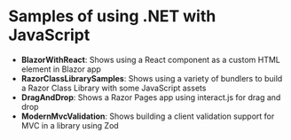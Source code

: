 # Samples of using .NET with JavaScript

- **BlazorWithReact**: Shows using a React component as a custom HTML element in Blazor app
- **RazorClassLibrarySamples**: Shows using a variety of bundlers to build a Razor Class Library with some JavaScript assets
- **DragAndDrop**: Shows a Razor Pages app using interact.js for drag and drop
- **ModernMvcValidation**: Shows building a client validation support for MVC in a library using Zod
